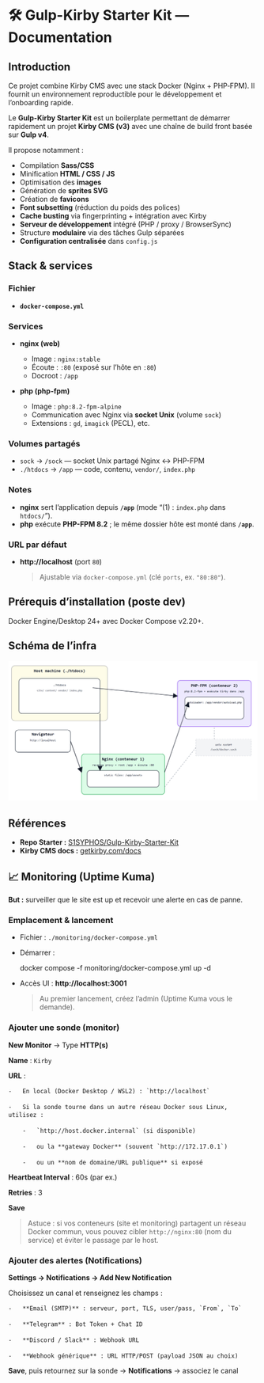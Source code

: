 # 🛠 Gulp-Kirby Starter Kit — Documentation

## Introduction
Ce projet combine Kirby CMS avec une stack Docker (Nginx + PHP‑FPM). Il fournit un environnement reproductible pour le développement et l’onboarding rapide.

Le **Gulp-Kirby Starter Kit** est un boilerplate permettant de démarrer rapidement un projet **Kirby CMS (v3)** avec une chaîne de build front basée sur **Gulp v4**.

Il propose notamment :

- Compilation **Sass/CSS**
- Minification **HTML / CSS / JS**
- Optimisation des **images**
- Génération de **sprites SVG**
- Création de **favicons**
- **Font subsetting** (réduction du poids des polices)
- **Cache busting** via fingerprinting + intégration avec Kirby
- **Serveur de développement** intégré (PHP / proxy / BrowserSync)
- Structure **modulaire** via des tâches Gulp séparées
- **Configuration centralisée** dans `config.js`

## Stack & services

### Fichier
- **`docker-compose.yml`**

### Services
- **nginx (web)**
  - Image : `nginx:stable`
  - Écoute : `:80` (exposé sur l’hôte en `:80`)
  - Docroot : `/app`

- **php (php-fpm)**
  - Image : `php:8.2-fpm-alpine`
  - Communication avec Nginx via **socket Unix** (volume `sock`)
  - Extensions : `gd`, `imagick` (PECL), etc.

### Volumes partagés
- `sock` → `/sock` — socket Unix partagé Nginx ↔ PHP-FPM  
- `./htdocs` → `/app` — code, contenu, `vendor/`, `index.php`

### Notes
- **nginx** sert l’application depuis **`/app`** (mode “(1) : `index.php` dans `htdocs/`”).  
- **php** exécute **PHP-FPM 8.2** ; le même dossier hôte est monté dans **`/app`**.

### URL par défaut
- **http://localhost** (port `80`)  
  > Ajustable via `docker-compose.yml` (clé `ports`, ex. `"80:80"`).


## Prérequis d’installation (poste dev)

Docker Engine/Desktop 24+ avec Docker Compose v2.20+.

## Schéma de l’infra
![schéma infra](./assets/img/image-1.png)


## Références

- **Repo Starter :** [S1SYPHOS/Gulp-Kirby-Starter-Kit](https://github.com/S1SYPHOS/Gulp-Kirby-Starter-Kit)
- **Kirby CMS docs :** [getkirby.com/docs](https://getkirby.com/docs)

## 📈 Monitoring (Uptime Kuma)

**But :** surveiller que le site est up et recevoir une alerte en cas de panne.

### Emplacement & lancement

-   Fichier : `./monitoring/docker-compose.yml`
    
-   Démarrer :
    
    docker compose -f monitoring/docker-compose.yml up -d
    
-   Accès UI : **http://localhost:3001**
    
    > Au premier lancement, créez l’admin (Uptime Kuma vous le demande).
    

### Ajouter une sonde (monitor)

  **New Monitor** → Type **HTTP(s)**
    
  **Name** : `Kirby`
    
  **URL** :
    
    -   En local (Docker Desktop / WSL2) : `http://localhost`
        
    -   Si la sonde tourne dans un autre réseau Docker sous Linux, utilisez :
        
        -   `http://host.docker.internal` (si disponible)
            
        -   ou la **gateway Docker** (souvent `http://172.17.0.1`)
            
        -   ou un **nom de domaine/URL publique** si exposé
            
  **Heartbeat Interval** : 60s (par ex.)
    
  **Retries** : 3
    
  **Save**
    
> Astuce : si vos conteneurs (site et monitoring) partagent un réseau Docker commun, vous pouvez cibler `http://nginx:80` (nom du service) et éviter le passage par le host.

### Ajouter des alertes (Notifications)

  **Settings → Notifications → Add New Notification**
    
  Choisissez un canal et renseignez les champs :
    
    -   **Email (SMTP)** : serveur, port, TLS, user/pass, `From`, `To`
        
    -   **Telegram** : Bot Token + Chat ID
        
    -   **Discord / Slack** : Webhook URL
        
    -   **Webhook générique** : URL HTTP/POST (payload JSON au choix)
        
  **Save**, puis retournez sur la sonde → **Notifications** → associez le canal